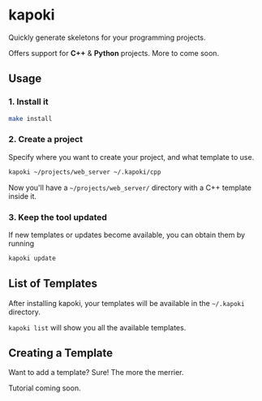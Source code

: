 # kapoki

Quickly generate skeletons for your programming projects.

Offers support for **C++** & **Python** projects. More to come soon.

## Usage

### 1. Install it

```bash
make install
```

### 2. Create a project

Specify where you want to create your project, and what template to use.

```bash
kapoki ~/projects/web_server ~/.kapoki/cpp
```

Now you'll have a `~/projects/web_server/` directory with a C++ template inside it.

### 3. Keep the tool updated

If new templates or updates become available, you can obtain them by running

```bash
kapoki update
```

## List of Templates
After installing kapoki, your templates will be available in the `~/.kapoki` directory.

`kapoki list` will show you all the available templates.

## Creating a Template

Want to add a template? Sure! The more the merrier.

Tutorial coming soon.

